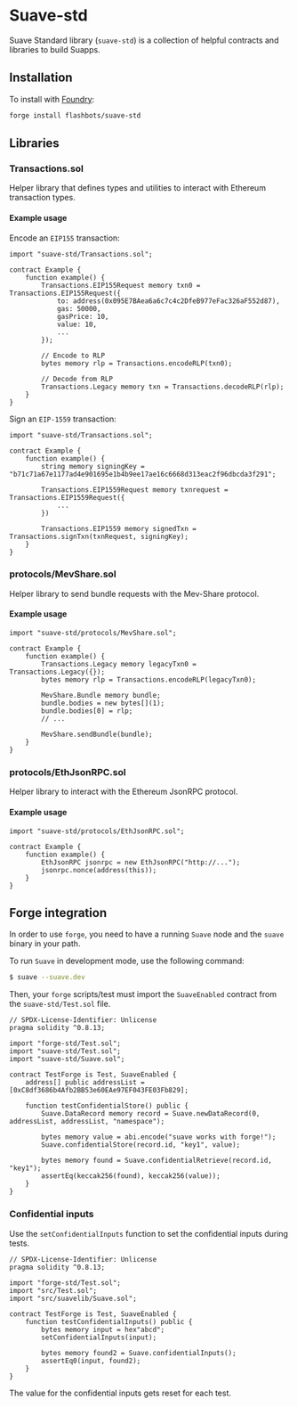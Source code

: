 # Suave-std

Suave Standard library (`suave-std`) is a collection of helpful contracts and libraries to build Suapps.

## Installation

To install with [Foundry](https://github.com/foundry-rs/foundry):

```bash
forge install flashbots/suave-std
```

## Libraries

### Transactions.sol

Helper library that defines types and utilities to interact with Ethereum transaction types.

#### Example usage

Encode an `EIP155` transaction:

```solidity
import "suave-std/Transactions.sol";

contract Example {
    function example() {
        Transactions.EIP155Request memory txn0 = Transactions.EIP155Request({
            to: address(0x095E7BAea6a6c7c4c2DfeB977eFac326aF552d87),
            gas: 50000,
            gasPrice: 10,
            value: 10,
            ...
        });

        // Encode to RLP
        bytes memory rlp = Transactions.encodeRLP(txn0);

        // Decode from RLP
        Transactions.Legacy memory txn = Transactions.decodeRLP(rlp);
    }
}
```

Sign an `EIP-1559` transaction:

```
import "suave-std/Transactions.sol";

contract Example {
    function example() {
        string memory signingKey = "b71c71a67e1177ad4e901695e1b4b9ee17ae16c6668d313eac2f96dbcda3f291";

        Transactions.EIP1559Request memory txnrequest = Transactions.EIP1559Request({
            ...
        })

        Transactions.EIP1559 memory signedTxn = Transactions.signTxn(txnRequest, signingKey);
    }
}
```

### protocols/MevShare.sol

Helper library to send bundle requests with the Mev-Share protocol.

#### Example usage

```solidity
import "suave-std/protocols/MevShare.sol";

contract Example {
    function example() {
        Transactions.Legacy memory legacyTxn0 = Transactions.Legacy({});
        bytes memory rlp = Transactions.encodeRLP(legacyTxn0);

        MevShare.Bundle memory bundle;
        bundle.bodies = new bytes[](1);
        bundle.bodies[0] = rlp;
        // ...

        MevShare.sendBundle(bundle);
    }
}
```

### protocols/EthJsonRPC.sol

Helper library to interact with the Ethereum JsonRPC protocol.

#### Example usage

```solidity
import "suave-std/protocols/EthJsonRPC.sol";

contract Example {
    function example() {
        EthJsonRPC jsonrpc = new EthJsonRPC("http://...");
        jsonrpc.nonce(address(this));
    }
}
```

## Forge integration

In order to use `forge`, you need to have a running `Suave` node and the `suave` binary in your path.

To run `Suave` in development mode, use the following command:

```bash
$ suave --suave.dev
```

Then, your `forge` scripts/test must import the `SuaveEnabled` contract from the `suave-std/Test.sol` file.

```solidity
// SPDX-License-Identifier: Unlicense
pragma solidity ^0.8.13;

import "forge-std/Test.sol";
import "suave-std/Test.sol";
import "suave-std/Suave.sol";

contract TestForge is Test, SuaveEnabled {
    address[] public addressList = [0xC8df3686b4Afb2BB53e60EAe97EF043FE03Fb829];

    function testConfidentialStore() public {
        Suave.DataRecord memory record = Suave.newDataRecord(0, addressList, addressList, "namespace");

        bytes memory value = abi.encode("suave works with forge!");
        Suave.confidentialStore(record.id, "key1", value);

        bytes memory found = Suave.confidentialRetrieve(record.id, "key1");
        assertEq(keccak256(found), keccak256(value));
    }
}
```

### Confidential inputs

Use the `setConfidentialInputs` function to set the confidential inputs during tests.

```solidity
// SPDX-License-Identifier: Unlicense
pragma solidity ^0.8.13;

import "forge-std/Test.sol";
import "src/Test.sol";
import "src/suavelib/Suave.sol";

contract TestForge is Test, SuaveEnabled {
    function testConfidentialInputs() public {
        bytes memory input = hex"abcd";
        setConfidentialInputs(input);

        bytes memory found2 = Suave.confidentialInputs();
        assertEq0(input, found2);
    }
}
```

The value for the confidential inputs gets reset for each test.
